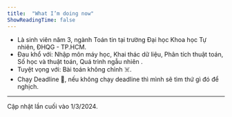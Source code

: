 ```yaml
---
title:  "What I’m doing now"
ShowReadingTime: false
---
```


- Là sinh viên năm 3, ngành Toán tin tại trường Đại học Khoa học Tự nhiên, ĐHQG - TP.HCM.
- Đau khổ với: Nhập môn máy học, Khai thác dữ liệu, Phân tích thuật toán, Số học và thuật toán, Quá trình ngẫu nhiên .
- Tuyệt vọng với: Bài toán không chỉnh ☠️.
- Chạy Deadline 🥲, nếu không chạy deadline thì mình sẽ tìm thứ gì đó để nghịch.

---

Cập nhật lần cuối vào 1/3/2024.